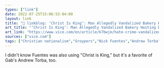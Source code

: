 ```yaml
---
types: ["link"]
date: 2022-07-25T15:06:53-04:00
layout: link
title: "🔗 linkblog: ‘Christ Is King’: Man Allegedly Vandalized Bakery Hosting Drag Show'"
art_title: "‘Christ Is King’: Man Allegedly Vandalized Bakery Hosting Drag Show"
art_link: "https://www.vice.com/en/article/k7bwje/hate-crime-vandalized-bakery-drag-show"
sources: ["vice.com"]
tags: ["Christian nationalism","Groypers","Nick Fuentes","Andrew Torba","Gab"]
---
```

I didn't know Fuentes was also using "Christ is King," but it's a favorite of Gab's Andrew Torba, too.
 

